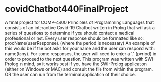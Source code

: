 # covidChatbot440FinalProject
A final project for COMP-4400 Principles of Programming Languages that consists of an interactive Covid-19 Chatbot written in Prolog that will ask a series of questions to determine if you should contact a medical professional or not. 
Every user response should be formatted like so:
procName(userResponse).      (where the period is necessary)
An example of this would be if the bot asks for your name and the user can respond with:
name(tony).
For some responses, the user will need to enter a '.' (period) in order to proceed to the next question.
This program was written with SWI-Prolog in mind, so it works best if you have the SWI-Prolog application (either on Windows or MAC) and consult the file from within the program. OR the user can run from the terminal application of their choice. 
